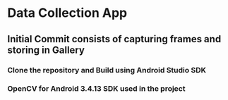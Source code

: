 # Data Collection App

## Initial Commit consists of capturing frames and storing in Gallery

### Clone the repository and Build using Android Studio SDK
### OpenCV for Android 3.4.13 SDK used in the project

